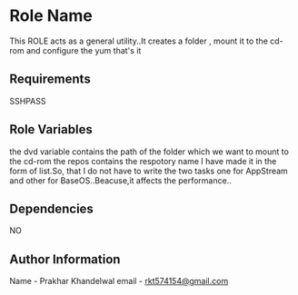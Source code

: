 Role Name
=========

This ROLE acts as a general utility..It creates a folder , mount it to the cd-rom and configure the yum that's it

Requirements
------------

SSHPASS

Role Variables
--------------

the dvd variable contains the path of the folder which we want to mount to the cd-rom
the repos contains the respotory name I have made it in the form of list.So, that I do not have to write the two tasks one for AppStream and other for BaseOS..Beacuse,it affects the performance..

Dependencies
------------
NO

Author Information
------------------
Name - Prakhar Khandelwal
email - rkt574154@gmail.com
